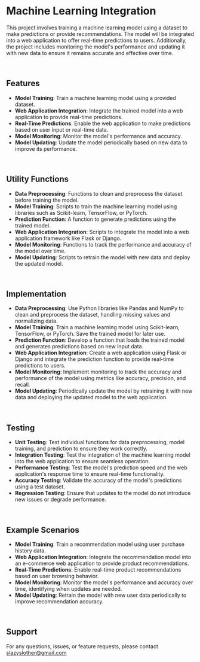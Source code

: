# Machine Learning Integration

This project involves training a machine learning model using a dataset to make predictions or provide recommendations. The model will be integrated into a web application to offer real-time predictions to users. Additionally, the project includes monitoring the model's performance and updating it with new data to ensure it remains accurate and effective over time.

<br/>

## Features

- __Model Training__: Train a machine learning model using a provided dataset.
- __Web Application Integration__: Integrate the trained model into a web application to provide real-time predictions.
- __Real-Time Predictions__: Enable the web application to make predictions based on user input or real-time data.
- __Model Monitoring__: Monitor the model's performance and accuracy.
- __Model Updating__: Update the model periodically based on new data to improve its performance.


<br/>


## Utility Functions

- __Data Preprocessing__: Functions to clean and preprocess the dataset before training the model.
- __Model Training__: Scripts to train the machine learning model using libraries such as Scikit-learn, TensorFlow, or PyTorch.
- __Prediction Function__: A function to generate predictions using the trained model.
- __Web Application Integration__: Scripts to integrate the model into a web application framework like Flask or Django.
- __Model Monitoring__: Functions to track the performance and accuracy of the model over time.
- __Model Updating__: Scripts to retrain the model with new data and deploy the updated model.


<br/>


## Implementation

- __Data Preprocessing__: Use Python libraries like Pandas and NumPy to clean and preprocess the dataset, handling missing values and normalizing data.
- __Model Training__: Train a machine learning model using Scikit-learn, TensorFlow, or PyTorch. Save the trained model for later use.
- __Prediction Function__: Develop a function that loads the trained model and generates predictions based on new input data.
- __Web Application Integration__: Create a web application using Flask or Django and integrate the prediction function to provide real-time predictions to users.
- __Model Monitoring__: Implement monitoring to track the accuracy and performance of the model using metrics like accuracy, precision, and recall.
- __Model Updating__: Periodically update the model by retraining it with new data and deploying the updated model to the web application.


<br/>


## Testing

- __Unit Testing__: Test individual functions for data preprocessing, model training, and prediction to ensure they work correctly.
- __Integration Testing__: Test the integration of the machine learning model into the web application to ensure seamless operation.
- __Performance Testing__: Test the model's prediction speed and the web application's response time to ensure real-time functionality.
- __Accuracy Testing__: Validate the accuracy of the model's predictions using a test dataset.
- __Regression Testing__: Ensure that updates to the model do not introduce new issues or degrade performance.


<br/>


## Example Scenarios

- __Model Training__: Train a recommendation model using user purchase history data.
- __Web Application Integration__: Integrate the recommendation model into an e-commerce web application to provide product recommendations.
- __Real-Time Predictions__: Enable real-time product recommendations based on user browsing behavior.
- __Model Monitoring__: Monitor the model's performance and accuracy over time, identifying when updates are needed.
- __Model Updating__: Retrain the model with new user data periodically to improve recommendation accuracy.


<br/>


## Support

For any questions, issues, or feature requests, please contact slazyslother@gmail.com

